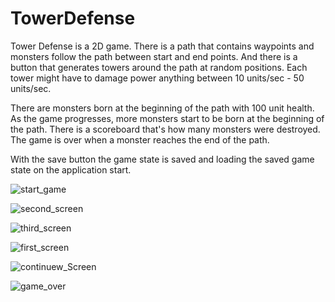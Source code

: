 # TowerDefense
 
Tower Defense is a 2D game. There is a path that contains waypoints and monsters follow the path between start and end points. And there is a button that generates towers around the path at random positions. Each tower might have to damage power anything between 10 units/sec - 50 units/sec. 

There are monsters born at the beginning of the path with 100 unit health. As the game progresses, more monsters start to be born at the beginning of the path. There is a scoreboard that's how many monsters were destroyed. The game is over when a monster reaches the end of the path.

With the save button the game state is saved and loading the saved game state on the application start.

![start_game](https://user-images.githubusercontent.com/44320909/191344802-febb8e8d-1969-4ee8-9b2f-77f397fac12b.PNG)

![second_screen](https://user-images.githubusercontent.com/44320909/191344860-e23c156f-7df2-4bb7-a9a6-a7b3f2b511a7.PNG)

![third_screen](https://user-images.githubusercontent.com/44320909/191344864-3830ff66-8c3d-4808-8337-9d7f6c911801.PNG)

![first_screen](https://user-images.githubusercontent.com/44320909/191344868-c27604b2-c107-438a-956f-abff5ac942af.PNG)

![continuew_Screen](https://user-images.githubusercontent.com/44320909/191344881-e85982d3-e3bd-47bc-bdd0-1fcf753d8076.PNG)

![game_over](https://user-images.githubusercontent.com/44320909/191345207-63488117-f892-489b-bf4e-692664a7722f.PNG)
